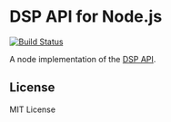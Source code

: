 # DSP API for Node.js

[![Build Status](https://travis-ci.org/jussi-kalliokoski/node-dsp.png?branch=master)](https://travis-ci.org/jussi-kalliokoski/node-dsp)

A node implementation of the [DSP API](http://people.opera.com/mage/dspapi/).

## License

MIT License
